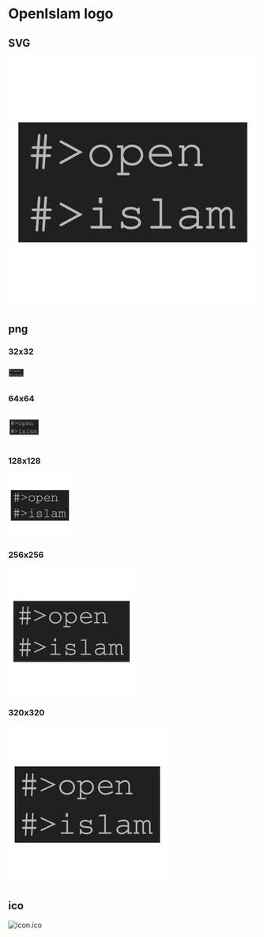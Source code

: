 OpenIslam logo
==============

## SVG
![logo.svg](logo.svg)

## png
### 32x32
![logo_32.png](logo_32.png)
### 64x64
![logo_64.png](logo_64.png)
### 128x128
![logo_128.png](logo_128.png)
### 256x256
![logo_256.png](logo_256.png)
### 320x320
![logo_320.png](logo_320.png)

## ico
![icon.ico](icon.ico)
